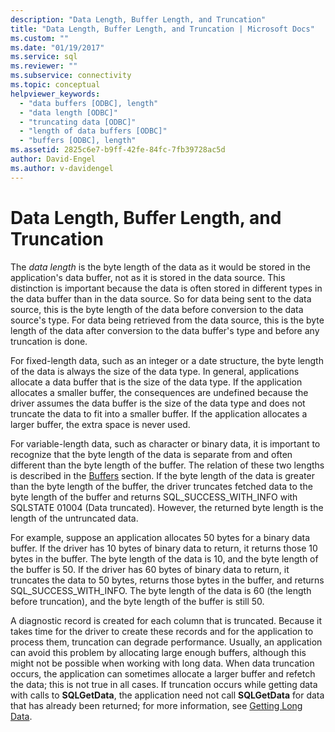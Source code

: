 ```yaml
---
description: "Data Length, Buffer Length, and Truncation"
title: "Data Length, Buffer Length, and Truncation | Microsoft Docs"
ms.custom: ""
ms.date: "01/19/2017"
ms.service: sql
ms.reviewer: ""
ms.subservice: connectivity
ms.topic: conceptual
helpviewer_keywords: 
  - "data buffers [ODBC], length"
  - "data length [ODBC]"
  - "truncating data [ODBC]"
  - "length of data buffers [ODBC]"
  - "buffers [ODBC], length"
ms.assetid: 2825c6e7-b9ff-42fe-84fc-7fb39728ac5d
author: David-Engel
ms.author: v-davidengel
---
```

# Data Length, Buffer Length, and Truncation
The *data length* is the byte length of the data as it would be stored in the application's data buffer, not as it is stored in the data source. This distinction is important because the data is often stored in different types in the data buffer than in the data source. So for data being sent to the data source, this is the byte length of the data before conversion to the data source's type. For data being retrieved from the data source, this is the byte length of the data after conversion to the data buffer's type and before any truncation is done.  
  
 For fixed-length data, such as an integer or a date structure, the byte length of the data is always the size of the data type. In general, applications allocate a data buffer that is the size of the data type. If the application allocates a smaller buffer, the consequences are undefined because the driver assumes the data buffer is the size of the data type and does not truncate the data to fit into a smaller buffer. If the application allocates a larger buffer, the extra space is never used.  
  
 For variable-length data, such as character or binary data, it is important to recognize that the byte length of the data is separate from and often different than the byte length of the buffer. The relation of these two lengths is described in the [Buffers](../../../odbc/reference/develop-app/buffers.md) section. If the byte length of the data is greater than the byte length of the buffer, the driver truncates fetched data to the byte length of the buffer and returns SQL_SUCCESS_WITH_INFO with SQLSTATE 01004 (Data truncated). However, the returned byte length is the length of the untruncated data.  
  
 For example, suppose an application allocates 50 bytes for a binary data buffer. If the driver has 10 bytes of binary data to return, it returns those 10 bytes in the buffer. The byte length of the data is 10, and the byte length of the buffer is 50. If the driver has 60 bytes of binary data to return, it truncates the data to 50 bytes, returns those bytes in the buffer, and returns SQL_SUCCESS_WITH_INFO. The byte length of the data is 60 (the length before truncation), and the byte length of the buffer is still 50.  
  
 A diagnostic record is created for each column that is truncated. Because it takes time for the driver to create these records and for the application to process them, truncation can degrade performance. Usually, an application can avoid this problem by allocating large enough buffers, although this might not be possible when working with long data. When data truncation occurs, the application can sometimes allocate a larger buffer and refetch the data; this is not true in all cases. If truncation occurs while getting data with calls to **SQLGetData**, the application need not call **SQLGetData** for data that has already been returned; for more information, see [Getting Long Data](../../../odbc/reference/develop-app/getting-long-data.md).
